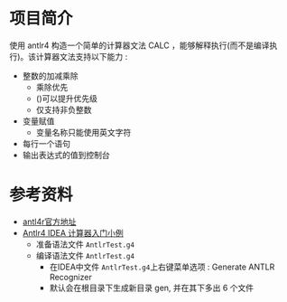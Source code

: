 # 项目简介

使用 antlr4 构造一个简单的计算器文法 CALC ，能够解释执行(而不是编译执行)。该计算器文法支持以下能力 :

- 整数的加减乘除
    - 乘除优先
    - ()可以提升优先级
    - 仅支持非负整数
- 变量赋值
    - 变量名称只能使用英文字符
- 每行一个语句
- 输出表达式的值到控制台


# 参考资料

- [antl4r官方地址](https://www.antlr.org)
- [Antlr4 IDEA 计算器入门小例](https://www.jianshu.com/p/628f2a4eb815)
    - 准备语法文件 `AntlrTest.g4`
    - 编译语法文件 `AntlrTest.g4`
        - 在IDEA中文件 `AntlrTest.g4`上右键菜单选项 : Generate ANTLR Recognizer
        - 默认会在根目录下生成新目录 gen, 并在其下多出 6 个文件